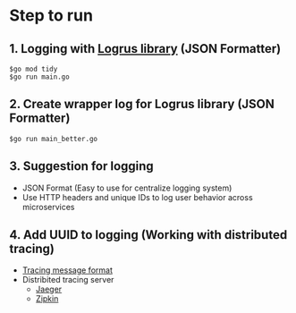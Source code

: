 # Step to run

## 1. Logging with [Logrus library](https://github.com/sirupsen/logrus) (JSON Formatter)
```
$go mod tidy
$go run main.go
```

## 2. Create wrapper log for Logrus library (JSON Formatter)
```
$go run main_better.go
```

## 3. Suggestion for logging
* JSON Format (Easy to use for centralize logging system)
* Use HTTP headers and unique IDs to log user behavior across microservices

## 4. Add UUID to logging (Working with distributed tracing)
* [Tracing message format](https://opentelemetry.io/)
* Distribited tracing server
  * [Jaeger](https://www.jaegertracing.io/)
  * [Zipkin](https://zipkin.io/)
